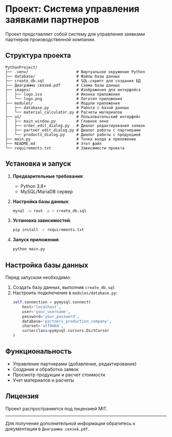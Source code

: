 
# Проект: Система управления заявками партнеров

Проект представляет собой систему для управления заявками партнеров производственной компании.

## Структура проекта

```
PythonProject/
├── .venv/                     # Виртуальное окружение Python
├── database/                  # Файлы базы данных
├── create_db.sql              # SQL-скрипт для создания БД
├── Диаграмма связей.pdf       # Схема базы данных
├── images/                    # Изображения для интерфейса
│   ├── logo.ico               # Иконка приложения
│   └── logo.png               # Логотип приложения
├── modules/                   # Модули приложения
│   ├── database.py            # Работа с базой данных
│   └── material_calculator.py # Расчеты материалов
├── ui/                        # Пользовательский интерфейс
│   ├── main_window.py         # Главное окно
│   ├── order_edit_dialog.py   # Диалог редактирования заявок
│   ├── partner_edit_dialog.py # Диалог работы с партнерами
│   └── products_dialog.py     # Диалог работы с продукцией
├── main.py                    # Точка входа в приложение
├── README.md                  # Этот файл
└── requirements.txt           # Зависимости проекта
```

## Установка и запуск

1. **Предварительные требования**:
   - Python 3.8+
   - MySQL/MariaDB сервер

2. **Настройка базы данных**:
   ```bash
   mysql -u root -p < create_db.sql
   ```

3. **Установка зависимостей**:
   ```bash
   pip install -r requirements.txt
   ```

4. **Запуск приложения**:
   ```bash
   python main.py
   ```

## Настройка базы данных

Перед запуском необходимо:
1. Создать базу данных, выполнив `create_db.sql`
2. Настроить подключение в `modules/database.py`:
   ```python
   self.connection = pymysql.connect(
       host='localhost',
       user='your_username',
       password='your_password',
       database='partners_production_company',
       charset='utf8mb4',
       cursorclass=pymysql.cursors.DictCursor
   )
   ```

## Функциональность

- Управление партнерами (добавление, редактирование)
- Создание и обработка заявок
- Просмотр продукции и расчет стоимости
- Учет материалов и расчеты

## Лицензия

Проект распространяется под лицензией MIT.

---

Для получения дополнительной информации обратитесь к документации в `Диаграмма связей.pdf`.
